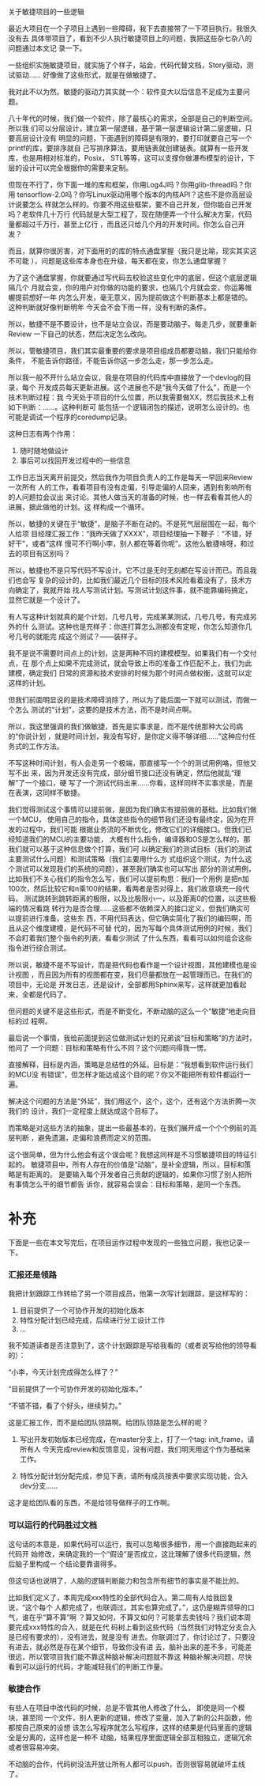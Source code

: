         
关于敏捷项目的一些逻辑

最近大项目在一个子项目上遇到一些障碍，我下去直接带了一下项目执行。我很久没有去
具体带项目了，看到不少人执行敏捷项目上的问题，我把这些杂七杂八的问题通过本文记
录一下。

一些组织实施敏捷项目，就实施了个样子，站会，代码代替文档，Story驱动，测试驱动……
好像做了这些形式，就是在做敏捷了。

我对此不以为然。敏捷的驱动力其实就一个：软件变大以后信息不足成为主要问题。

八十年代的时候，我们做一个软件，除了最核心的需求，全部是自己的判断空间。所以我
们可以分层设计，建立第一层逻辑，基于第一层逻辑设计第二层逻辑，只要高层设计没有
明显的问题，下面遇到的障碍是有限的，要打印就要自己写一个printf的库，要排序就自
己写排序算法，要用链表就创建链表。就算有一些开发库，也是用相对标准的，Posix，
STL等等，这可以支撑你做瀑布模型的设计，下层的设计可以完全根据你的需要来定制。

但现在不行了，你下面一堆的库和框架，你用Log4J吗？你用glib-thread吗？你用
tensorflow-2.0吗？你写Linux驱动用哪个版本的内核API？这些不是你高层设计说要怎么
样就怎么样的。你要不用这些框架，要不自己开发，但你能自己开发吗？老软件几十万行
代码就是大型工程了，现在随便弄一个什么解决方案，代码量都超过千万行，甚至上亿行
，而且还只给几个月的开发时间。你怎么自己开发？

而且，就算你很厉害，对下面用的的库的特点通盘掌握（我只是比喻，现实其实这不可能
），问题是这些库本身也在升级，每天都在变，你怎么通盘掌握？

为了这个通盘掌握，你就要通过写代码去校验这些变化中的底层，但这个底层逻辑隔几个
月就会变，你的用户对你做的功能的要求，也隔几个月就会变，你运筹帷幄提前想好一年
内怎么开发，毫无意义，因为提前做这个判断基本上都是错的。这种判断就好像判断明年
今天会不会下雨一样，没有判断的条件。

所以，敏捷不是不要设计，也不是站立会议，而是要动脑子。每走几步，就要重新Review
一下自己的状态，然后决定怎么改向。

所以，管敏捷项目，我们其实最重要的要求是项目组成员都要动脑，我们只能给你条件，
不能告诉你路径，不能告诉你这一步怎么走，那一步怎么走。

所以我一般不开什么站立会议，我是在项目的代码库中直接放了一个devlog的目录，每个
开发成员每天更新进展。这个进展也不是“我今天做了什么”，而是一个技术判断过程：我
今天处于项目的什么位置，所以我需要做XX，然后我技术上有如下判断：……。这种判断可
能包括一个逻辑闭包的描述，说明怎么设计的。也可能是调试一个程序的coredump记录。

这种日志有两个作用：

1. 随时随地做设计
2. 事后可以找回开发过程中的一些信息

工作日志当天离开前提交，然后我作为项目负责人的工作是每天一早回来Review一次所有
人的工作，看看项目有没有走偏，引导走偏的人回来，遇到有影响所有的人问题拉会议出
来讨论。其他人做当天的准备的时候，也一样去看看其他人的进展，据此做他的计划。这
样构成一个循环。

所以，敏捷的关键在于“敏捷”，是脑子不断在动的。不是死气层层围在一起，每个人给项
目经理汇报工作：“我昨天做了XXXX”，项目经理抽一下鞭子：“不错，好好干”，或者“这样
慢可不行啊小李，别人都在等着你呢”。这他么敏捷啥呀，和过去的项目有区别吗？

所以，敏捷也不是只写代码不写设计。它不过是无时无刻都在写设计而已。而且我们也会写
复杂的设计的，比如我们最近几个目标的技术风险看着没有了，技术方向确定了，我就开始
找人写测试计划。写测试计划这件事，就不能靠编码搞定，显然它就是一个设计了。

有人写这种计划就真的是个计划，几号几号，完成某某测试，几号几号，有完成另外的什
么测试。这种也是充样子：你连打算怎么测都没有定呢，你怎么知道你几号几号的就能完
成这个测试？——装样子。

我不是说不需要时间点上的计划，这是两种不同的建模模型。如果我们有一个交付点，在
那个点上如果不完成测试，就会导致上市的准备工作匹配不上，我们为此建模，确定我们
日常的资源和技术安排的时候为那个时间点做权衡，这就可以定这样的计划。

但我们前面明显说的是技术障碍消除了，所以为了能后面一下就可以测试，而做一个怎么
测试的“计划”，这要的是技术方法，而不是时间点啊。

所以，我这里强调的我们做敏捷，首先是实事求是，而不是传统那种大公司病的“你说计划
，就是时间计划，我没有写好，是你定义得不够详细……”这种应付任务式的工作方法。

不写这种时间计划，有人会走另一个极端，那直接写一个个的测试用例咯，但他又写不出
来，因为开发还没有完成，部分细节接口还没有确定，然后他就乱“理解”了一个接口，硬
写了一个测试代码出来……你看，这样同样不实事求是，而是在表演，这同样不敏捷。

我们觉得测试这个事情可以提前做，是因为我们确实有提前做的基础。比如我们做一个MCU，
使用自己的指令，具体这些指令的细节我们还没有最终定，因为在开发的过程中，我们可能
根据业务流的不断优化，修改它们的详细接口。但我们已经知道我们的MCU的主要功能，
大概有什么指令，编译器和OS是怎么样的。那我们就可以基于这种信息做个打算，我们可
以确定我们的测试目标（我们的测试主要测试什么问题）和测试策略（我们主要用什么方
式组织这个测试，为什么这个测试可以发现我们的系统的问题），甚至我们确实也可以写出
部分的测试用例，比如我们不关心我们的指令怎么写，我们可以提前构思：我们一个用例
是把n加100次，然后比较它和n乘100的结果，看两者是否对得上，我们故意填充一段代码，
测试跳转到跳转距离的极限，以及比极限小一，以及距离0的位置，以这些极端的情况看跳
转行为是否合理……这些都不依赖深入的接口定义，但我们确实可以提前进行准备。这些东
西，不用代码表达，但它确实简化了我们的编码啊，而且从这个维度建模，是代码不可替
代的，因为写每个具体测试用例的时候，我们不会盯着我们整个指令的列表，看看少测试
了什么东西，看看可以如何组合这些指令进行综合测试。

所以说，敏捷不是不写设计，而是把代码也看作是一个设计视图，其他建模也是设计视图
，而且因为所有的视图都在变，我们尽量都放在一起管理而已。在我们的项目中，无论是
开发日志，还是设计，全部都用Sphinx来写，这样就更加看起来，全都是代码了。

但问题的关键不是这些形式，而是不断变化，不断动脑的这么一个“敏捷”地走向目标的过
程啊。

最后说一个事情，我给前面提到这位做测试计划的兄弟谈“目标和策略”的方法时，他问了
一个问题：目标和策略有什么不同？这个问题问得我一愣。

直接解释，目标是内涵，策略是总结性的外延。目标是：“我想看到软件运行我们的MCU没
有错误”，但怎样才能达成这个目的呢？你又不能把所有软件都运行一遍。

解决这个问题的方法是“外延”，我们用这个，这个，这个，还有这个方法折腾一次我们的
设计，我们一定程度上就达成这个目标了。

而策略是对这些方法的抽象，提出一些最基本的，在我们展开成一个个个例前的高层判断
，避免遗漏，走偏和浪费而定义的范围。

这个很简单，但为什么他会有这个误会呢？我想这同样是不习惯敏捷项目的特征引起的。
敏捷项目中，所有人存在的价值是“动脑”，是补全逻辑，所以，目标和策略是有距离的。
是要输入每个开发者自己贡献的逻辑的，如果你习惯了别人把所有事情怎么干的细节都告
诉你，就容易会误会：目标和策略，是同一个东西。

补充
====

下面是一些在本文写完后，在项目运作过程中发现的一些独立问题，我也记录一下。

### 汇报还是领路

我把计划跟踪工作转给了另一个项目成员，他第一次写计划跟踪，是这样写的：

1. 目前提供了一个可协作开发的初始化版本
2. 特性分配计划已经完成，后续进行分工设计工作
3. ...

我不知道读者是否注意到了，这个计划跟踪是写给我看的（或者说写给他的领导看的）：

“小李，今天计划完成得怎么样了？”

“目前提供了一个可协作开发的初始化版本。”

“不错不错，看了个好头，继续努力。”

这是汇报工作，而不是给团队领路啊。给团队领路是怎么样的呢？

1. 写出开发初始版本已经完成，在master分支上，打了一个tag: init_frame，请所有人
  今天完成review和反馈意见，没有问题，我们明天用这个作为基础来工作。

2. 特性分配计划分配完成，参见下表，请所有成员按表中要求实现功能，合入dev分支……

这才是给团队看的东西，不是给领导做样子的工作啊。

### 可以运行的代码胜过文档


这句话的本意是，如果代码可以运行，我可以忽略很多细节，用一个直接跑起来的代码开
始修改，来确定我的一个“假设”是否成立，这比理解了很多代码逻辑，然后脑子里构成一
个结论要靠谱得多。

但这句话也说明了，人脑的逻辑判断能力和包含所有细节的事实是不能比的。

比如我们定义了，本周完成xxx特性的全部代码合入。第二周有人给我回复说，“这个每个
人都完成了，也联调过，其实也算完成了。”，这仍是糊弄领导的口气，谁在乎“算不算”啊
？算又如何，不算又如何？可能拿去卖钱吗？我们说本周要完成xxx特性的合入，就是在代
码树上看到这些代码（当然我们对特定分支合入是已经有要求的），没有进去，就是没有
进去。你联调过了，你讨论过了，只要没有进去，就必然是存在某个细节，导致你没有进
去，脑补出来的差不多，可能差很远，所以管项目我们能不靠这种脑补解决问题就不靠这
种脑补解决问题，尽快看到可以运行的代码，才能减轻我们的判断工作量。

### 敏捷合作


有些人在项目中改代码的时候，总是不管其他人修改了什么， 即使是同一个模块，甚至同
一个文件，别人更新的逻辑，修改了变量，加入了新的公共函数，他都按自己原来的设想
该怎么写程序就怎么写程序，这样的结果是代码里面的逻辑全是分离的，这样也是一种不
动脑，结果程序里面逻辑全部互相独立，逻辑冗余或者很容易冲突。

不动脑的合作，代码树没法开放让所有人都可以push，否则很容易就破坏主线了。

